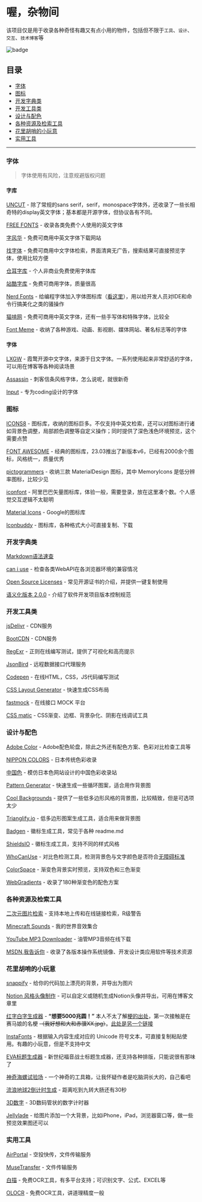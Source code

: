# 喔，杂物间

该项目仅是用于收录各种奇怪有趣又有点小用的物件，包括但不限于`工具`、`设计`、`交互`、`技术博客`等

![badge](https://img.shields.io/badge/State-useless-orange?style=for-the-badge)

<h2 id='catalog'>目录</h2>

- [字体](#fonts)
- [图标](#icons)
- [开发字典类](#reference-books)
- [开发工具类](#dev-tools)
- [设计与配色](#design)
- [各种资源及检索工具](#resources)
- [花里胡哨的小玩意](#toys)
- [实用工具](#useful-tools)

---
<h3 id='fonts'>字体</h3>

> 字体使用有风险，注意规避版权问题

#### 字库

[UNCUT](https://uncut.wtf/) - 除了常规的sans serif，serif，monospace字体外，还收录了一些长相奇特的display英文字体；基本都是开源字体，但协议各有不同。

[FREE FONTS](https://www.freefonts.io/) - 收录各类免费个人使用的英文字体

[字风华](https://www.zifh.com/) - 免费可商用中英文字体下载网站

[找字体](https://zfont.cn/) - 免费可商用中文字体检索，界面清爽无广告，搜索结果可直接预览字体，使用比较方便

[仓耳字库](http://tsanger.cn/) - 个人非商业免费使用字体库

[站酷字库](https://www.zcool.com.cn/special/zcoolfonts/) - 免费可商用字体，质量很高

[Nerd Fonts](https://www.nerdfonts.com/font-downloads) - 给编程字体加入字体图标库（[看这里](https://www.nerdfonts.com/#home)），用以给开发人员对IDE和命令行搞美化之类的骚操作

[猫啃网](https://www.maoken.com/) - 免费可商用中英文字体，还有一些手写体和特殊字体，比较全

[Font Meme](https://fontmeme.com/zh/) - 收纳了各种游戏、动画、影视剧、媒体网站、著名标志等的字体

#### 字体

[LXGW](https://lxgw.github.io/) - 霞鹜开源中文字体，来源于日文字体。一系列使用起来非常舒适的字体，可以用在博客等各种阅读场景

[Assassin](https://www.dafont.com/assassin.font) - 刺客信条风格字体，怎么说呢，就很新奇

[Input](https://input.djr.com/) - 专为coding设计的字体

<h3 id='icons'>图标</h3>

[ICONS8](https://icons8.com/icons) - 图标库，收纳的图标巨多。不仅支持中英文检索，还可以对图标进行诸如背景色调整，局部颜色调整等自定义操作；同时提供了深色浅色环境预览，这个需要点赞

[FONT AWESOME](https://fontawesome.com/search) - 经典的图标库，23.03推出了新版本v6，已经有2000余个图标，风格统一，质量优秀

[pictogrammers](https://pictogrammers.com/libraries/) - 收纳三款 MaterialDesign 图标，其中 MemoryIcons 是低分辨率图标，比较少见

[iconfont](https://www.iconfont.cn/) - 阿里巴巴矢量图标库，体验一般，需要登录，放在这里凑个数。个人感觉交互逻辑不太聪明

[Material Icons](https://fonts.google.com/icons) - Google的图标库

[Iconbuddy](https://iconbuddy.app/) - 图标库，各种格式大小可直接复制、下载

<h3 id='reference-books'>开发字典类</h3>

[Markdown语法速查](https://markdown.com.cn/cheat-sheet.html)

[can i use](https://caniuse.com/) - 检查各类WebAPI在各浏览器环境的兼容情况

[Open Source Licenses](https://choosealicense.com/licenses/) - 常见开源证书的介绍，并提供一键复制使用

[语义化版本 2.0.0](https://semver.org/lang/zh-CN/) - 介绍了软件开发项目版本控制规范

<h3 id='dev-tools'>开发工具类</h3>

[jsDelivr](https://www.jsdelivr.com/) - CDN服务

[BootCDN](https://www.bootcdn.cn/) - CDN服务

[RegExr](https://regexr.com/) - 正则在线编写测试，提供了可视化和高亮提示

[JsonBird](https://bird.ioliu.cn/) - 远程数据接口代理服务

[Codepen](https://codepen.io/pen/) - 在线HTML，CSS，JS代码编写测试

[CSS Layout Generator](https://layout.bradwoods.io/) - 快速生成CSS布局

[fastmock](https://www.fastmock.site/#/) - 在线接口 MOCK 平台

[CSS matic](https://www.cssmatic.com/) - CSS渐变、边框、背景杂化、阴影在线调试工具

<h3 id='design'>设计与配色</h3>

[Adobe Color](https://color.adobe.com/zh/create/color-wheel) - Adobe配色轮盘，除此之外还有配色方案、色彩对比检查工具等

[NIPPON COLORS](https://nipponcolors.com/) - 日本传统色彩收录

[中国色](http://zhongguose.com/) - 模仿日本色网站设计的中国色彩收录站

[Pattern Generator](https://doodad.dev/pattern-generator/) - 快速生成一些循环图案，适合用作背景图

[Cool Backgrounds](https://coolbackgrounds.io/) - 提供了一些低多边形风格的背景图，比较精致，但是可选项太少

[Trianglify.io](https://trianglify.io/) - 低多边形图案生成工具，适合用来做背景图

[Badgen](https://badgen.net/) - 徽标生成工具，常见于各种 readme.md

[ShieldsIO](https://shields.io/) - 徽标生成工具，支持不同的样式风格

[WhoCanUse](https://www.whocanuse.com/) - 对比色检测工具，检测背景色与文字颜色是否符合[无障碍标准](https://www.w3.org/TR/WCAG21/)

[ColorSpace](https://mycolor.space/) - 渐变色背景实时预览，支持双色和三色渐变

[WebGradients](https://webgradients.com/) - 收录了180种渐变色的配色方案

<h3 id='resources'>各种资源及检索工具</h3>

[二次元图片检索](https://ascii2d.net/) - 支持本地上传和在线链接检索，R级警告

[Minecraft Sounds](https://o.xbottle.top/mcsounds/) - 我的世界音效集合

[YouTube MP3 Downloader](https://en.loader.to/4/) - 油管MP3音频在线下载

[MSDN,我告诉你](https://msdn.itellyou.cn/) - 收录了各版本操作系统镜像、开发设计类应用软件等技术资源

<h3 id='toys'>花里胡哨的小玩意</h3>

[snappify](https://snappify.com/editor) - 给你的代码加上漂亮的背景，并导出为图片

[Notion 风格头像制作](https://notion-avatar.vercel.app/zh) - 可以自定义或随机生成Notion头像并导出，可用在博客文章里

[红字白字生成器](https://yurafuca.com/5000choyen/index_cn.html) - **“想要5000兆圆！”** 本人不太了解[梗的出处](https://zh.moegirl.org.cn/zh-tw/%E6%83%B3%E8%A6%815000%E5%85%86%E5%9C%86!)，第一次接触是在赛马娘的名梗 ~~（我好想和大和赤骥XX.jpg）~~。[此处是另一个链接](https://auri.ga/5000generator/)

[InstaFonts](https://instafonts.io/) - 根据输入内容生成对应的 Unicode 符号文本，可直接复制粘贴使用。有趣的小玩意，但是不支持中文

[EVA标题生成器](https://lab.magiconch.com/eva-title/) - 新世纪福音战士标题生成器，还支持各种排版，只能说很有那味了

[神奇海螺试验场](https://lab.magiconch.com/) - 一个神奇的工具箱，让我怀疑作者是吃脑洞长大的，自己看吧

[流浪地球2倒计时生成](https://lab.wsm.ink/the-wandering-earth-2-countdown/#/) - 距离吃到九转大肠还有30秒

[3D数字](https://codepen.io/Chokcoco/pen/qXVxyw) - 3D数码管状的数字计时器

[Jellylade](https://app.jellylade.com/) - 给图片添加一个大背景，比如iPhone，iPad，浏览器窗口等，做一些预览效果图还可以

<h3 id='useful-tools'>实用工具</h3>

[AirPortal](https://airportal.cn/) - 空投快传，文件传输服务

[MuseTransfer](https://musetransfer.com/) - 文件传输服务

[白描](https://web.baimiaoapp.com/) - 免费OCR工具，有多平台支持；可识别文字、公式、EXCEL等

[OLOCR](https://olocr.com/zh-CN) - 免费OCR工具，讲道理精度一般
